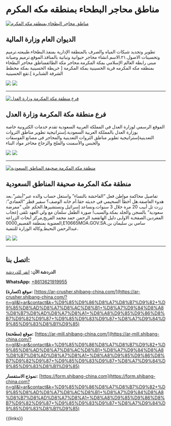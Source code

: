 # مناطق محاجر البطحاء بمنطقه مكه المكرم

<a href="https://swt.shibang-china.com/?n=gjl&l=ar&img&k=%D9%85%D9%86%D8%A7%D8%B7%D9%82+%D9%85%D8%AD%D8%A7%D8%AC%D8%B1+%D8%A7%D9%84%D8%A8%D8%B7%D8%AD%D8%A7%D8%A1+%D8%A8%D9%85%D9%86%D8%B7%D9%82%D9%87+%D9%85%D9%83%D9%87+%D8%A7%D9%84%D9%85%D9%83%D8%B1%D9%85" target="_blank">![مناطق محاجر البطحاء بمنطقه مكه المكرم](http://static.shibang-china.com/all-800x300/1357.jpg)</a>

## الديوان العام وزارة المالية
ﺗﻄﻮﻳﺮ ﻭﺗﺠﺪﻳﺪ ﺷﺒﻜﺎﺕ ﺍﻟﻤﻴﺎﻩ ﻭﺍﻟﺼﺮﻑ ﺑﺎﻟﻤﻨﻄﻘﺔ ﺍﻹﺩﺍﺭﻳﺔ ﺑﻤﻨﻔﺬ.ﺍﻟﺒﻄﺤﺎﺀ.ﻃﺒﻴﻌﺘﻪ.ﺗﺮﻣﻴﻢ ﻭﺗﺤﺴﻴﻨﺎﺕ ﺍﻻﺻﻮﻝ.٢١.ﺍﻻﺳﻢ.ﺍﻧﺸﺎﺀ ﻣﺤﺎﺟﺮ ﺣﻴﻮﺍﻧﻴﺔ ﻭﻧﺒﺎﺗﻴﺔ ﺑﺎﻟﻤﻨﺎﻓﺬ.ﺍﻟﻤﻮﻗﻊ.ﺗﺮﻣﻴﻢ ﻭﺻﻴﺎﻧﺔ ﻣﺒﻨﻰ ﺭﺍﺑﻄﺔ ﺍﻟﻌﺎﻟﻢ ﺍﻹﺳﻼﻣﻲ ﺑﻤﻜﺔ ﺍﻟﻤﻜﺮﻣﺔ.محاجر مكة الطائفمناطق محاجر البطحاء بمنطقه مكه المكرمه قرية الحسينية بمكة المكرمة [ خريطة الحسينية بمكة مخطط الشرفة الشنابرة ].تقع الحسينية


<a href="https://whatsapp.shibangsoft.com/WhatsApp.php" target="_blank" title="WhatsApp">![](http://static.shibang-china.com/icon/whatsapp.png)</a> <a href="https://swt.shibang-china.com/?n=gjl&l=ar&icon&k=%D9%85%D9%86%D8%A7%D8%B7%D9%82+%D9%85%D8%AD%D8%A7%D8%AC%D8%B1+%D8%A7%D9%84%D8%A8%D8%B7%D8%AD%D8%A7%D8%A1+%D8%A8%D9%85%D9%86%D8%B7%D9%82%D9%87+%D9%85%D9%83%D9%87+%D8%A7%D9%84%D9%85%D9%83%D8%B1%D9%85" target="_blank">![](http://static.shibang-china.com/icon/chat-ar.png)</a>

---

<a href="https://swt.shibang-china.com/?n=gjl&l=ar&img&k=%D9%85%D9%86%D8%A7%D8%B7%D9%82+%D9%85%D8%AD%D8%A7%D8%AC%D8%B1+%D8%A7%D9%84%D8%A8%D8%B7%D8%AD%D8%A7%D8%A1+%D8%A8%D9%85%D9%86%D8%B7%D9%82%D9%87+%D9%85%D9%83%D9%87+%D8%A7%D9%84%D9%85%D9%83%D8%B1%D9%85" target="_blank">![فرع منطقة مكة المكرمة وزارة العدل](http://static.shibang-china.com/all-800x300/1017.jpg)</a>

## فرع منطقة مكة المكرمة وزارة العدل
الموقع الرسمي لوزارة العدل في المملكة العربية السعودية تقدم خدمات الكترونية خاصة بوزارة العدل بالمملكة العربية السعودية.إستراتيجية تطوير مناطق الثروات التعدينيةإستراتيجية تطوير مناطق الثروات التعدينية والمحاجر فى مصانع الفوسفات والجبس والأسمنت والملح والزجاج محاجر مواد البناء


<a href="https://whatsapp.shibangsoft.com/WhatsApp.php" target="_blank" title="WhatsApp">![](http://static.shibang-china.com/icon/whatsapp.png)</a> <a href="https://swt.shibang-china.com/?n=gjl&l=ar&icon&k=%D9%85%D9%86%D8%A7%D8%B7%D9%82+%D9%85%D8%AD%D8%A7%D8%AC%D8%B1+%D8%A7%D9%84%D8%A8%D8%B7%D8%AD%D8%A7%D8%A1+%D8%A8%D9%85%D9%86%D8%B7%D9%82%D9%87+%D9%85%D9%83%D9%87+%D8%A7%D9%84%D9%85%D9%83%D8%B1%D9%85" target="_blank">![](http://static.shibang-china.com/icon/chat-ar.png)</a>

---

<a href="https://swt.shibang-china.com/?n=gjl&l=ar&img&k=%D9%85%D9%86%D8%A7%D8%B7%D9%82+%D9%85%D8%AD%D8%A7%D8%AC%D8%B1+%D8%A7%D9%84%D8%A8%D8%B7%D8%AD%D8%A7%D8%A1+%D8%A8%D9%85%D9%86%D8%B7%D9%82%D9%87+%D9%85%D9%83%D9%87+%D8%A7%D9%84%D9%85%D9%83%D8%B1%D9%85" target="_blank">![منطقة مكة المكرمة صحيفة المناطق السعودية](http://static.shibang-china.com/all-800x300/1070.jpg)</a>

## منطقة مكة المكرمة صحيفة المناطق السعودية
تفاصيل محاكمة مواطن فعل “الفاحشة بالنساء” واستغل حساب والده عبر”أبشر”.بعد هدوء العاصفة.هل أخطأ السحيمي في حديثه حقا.أم خانه الوصف؟ سفير قطر “العمادي”: زرت تل أبيب 20 مرة خلال 3 سنوات.ونساعد إسرائيل ونستشيرها.الحكم على “ممرضة سعودية” بالسجن والجلد بمكة.والسبب! صورة الطفل سلمان مع ولي العهد تلقى إعجاب المغردين.الصفحـة الاولـى دليل الهاتفعبد الرحمن حمد محمد الفريح,مركز أبحاث الزراعة العضوية بمنطقة القصيم,0000,E10665MOA.GOV.SA.سامي بن سليمان بن عبدالرحمن النحيط,وكالة الوزارة للتنمية.


<a href="https://whatsapp.shibangsoft.com/WhatsApp.php" target="_blank" title="WhatsApp">![](http://static.shibang-china.com/icon/whatsapp.png)</a> <a href="https://swt.shibang-china.com/?n=gjl&l=ar&icon&k=%D9%85%D9%86%D8%A7%D8%B7%D9%82+%D9%85%D8%AD%D8%A7%D8%AC%D8%B1+%D8%A7%D9%84%D8%A8%D8%B7%D8%AD%D8%A7%D8%A1+%D8%A8%D9%85%D9%86%D8%B7%D9%82%D9%87+%D9%85%D9%83%D9%87+%D8%A7%D9%84%D9%85%D9%83%D8%B1%D9%85" target="_blank">![](http://static.shibang-china.com/icon/chat-ar.png)</a>

---
## اتصل بنا:

**الدردشة الآن:** [انقر للدردشة](https://swt.shibang-china.com?n=gjl&l=ar&contact&k=%D9%85%D9%86%D8%A7%D8%B7%D9%82+%D9%85%D8%AD%D8%A7%D8%AC%D8%B1+%D8%A7%D9%84%D8%A8%D8%B7%D8%AD%D8%A7%D8%A1+%D8%A8%D9%85%D9%86%D8%B7%D9%82%D9%87+%D9%85%D9%83%D9%87+%D8%A7%D9%84%D9%85%D9%83%D8%B1%D9%85)

**WhatsApp:**  [+8613621919955](https://whatsapp.shibangsoft.com/WhatsApp.php)

**موقع (كسارة):** [https://ar-crusher.shibang-china.com/](https://ar-crusher.shibang-china.com/?n=gjl&l=ar&contact&k=%D9%85%D9%86%D8%A7%D8%B7%D9%82+%D9%85%D8%AD%D8%A7%D8%AC%D8%B1+%D8%A7%D9%84%D8%A8%D8%B7%D8%AD%D8%A7%D8%A1+%D8%A8%D9%85%D9%86%D8%B7%D9%82%D9%87+%D9%85%D9%83%D9%87+%D8%A7%D9%84%D9%85%D9%83%D8%B1%D9%85)

**موقع (مطحنة):** [https://ar-mill.shibang-china.com/](https://ar-mill.shibang-china.com/?n=gjl&l=ar&contact&k=%D9%85%D9%86%D8%A7%D8%B7%D9%82+%D9%85%D8%AD%D8%A7%D8%AC%D8%B1+%D8%A7%D9%84%D8%A8%D8%B7%D8%AD%D8%A7%D8%A1+%D8%A8%D9%85%D9%86%D8%B7%D9%82%D9%87+%D9%85%D9%83%D9%87+%D8%A7%D9%84%D9%85%D9%83%D8%B1%D9%85)

**نموذج الاستفسار:** [https://form.shibang-china.com](https://form.shibang-china.com?n=gjl&l=ar&contact&k=%D9%85%D9%86%D8%A7%D8%B7%D9%82+%D9%85%D8%AD%D8%A7%D8%AC%D8%B1+%D8%A7%D9%84%D8%A8%D8%B7%D8%AD%D8%A7%D8%A1+%D8%A8%D9%85%D9%86%D8%B7%D9%82%D9%87+%D9%85%D9%83%D9%87+%D8%A7%D9%84%D9%85%D9%83%D8%B1%D9%85)

{{links}}
